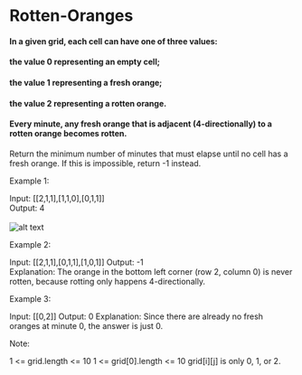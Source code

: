 # Rotten-Oranges
#### In a given grid, each cell can have one of three values:

#### the value 0 representing an empty cell;
#### the value 1 representing a fresh orange;
#### the value 2 representing a rotten orange.
#### Every minute, any fresh orange that is adjacent (4-directionally) to a rotten orange becomes rotten.

Return the minimum number of minutes that must elapse until no cell has a fresh orange.  If this is impossible, return -1 instead.

 

Example 1:


Input: [[2,1,1],[1,1,0],[0,1,1]]  
Output: 4</br>   
![alt text](https://assets.leetcode.com/uploads/2019/02/16/oranges.png)

Example 2:

Input: [[2,1,1],[0,1,1],[1,0,1]]
Output: -1   
Explanation:  The orange in the bottom left corner (row 2, column 0) is never rotten, because rotting only happens 4-directionally.</br>   

Example 3:

Input: [[0,2]]
Output: 0
Explanation:  Since there are already no fresh oranges at minute 0, the answer is just 0.
 

Note:

1 <= grid.length <= 10
1 <= grid[0].length <= 10
grid[i][j] is only 0, 1, or 2.
